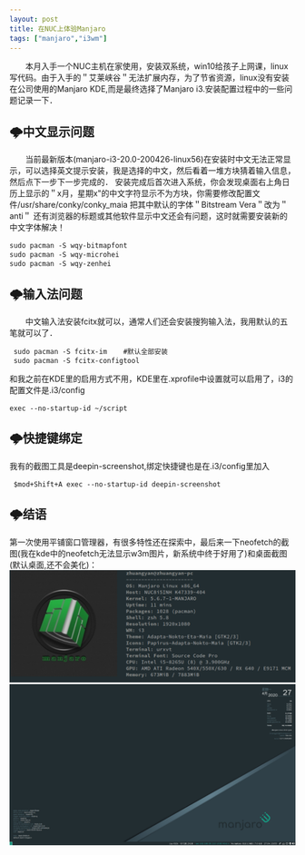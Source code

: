 ```yaml
---
layout: post
title: 在NUC上体验Manjaro
tags: ["manjaro","i3wm"]
---
```



&emsp;&emsp;本月入手一个NUC主机在家使用，安装双系统，win10给孩子上网课，linux写代码。由于入手的＂艾莱峡谷＂无法扩展内存，为了节省资源，linux没有安装在公司使用的Manjaro KDE,而是最终选择了Manjaro i3.安装配置过程中的一些问题记录一下．

## 🌩️中文显示问题
&emsp;&emsp;当前最新版本(manjaro-i3-20.0-200426-linux56)在安装时中文无法正常显示，可以选择英文提示安装，我是选择的中文，然后看着一堆方块猜着输入信息，然后点下一步下一步完成的．
安装完成后首次进入系统，你会发现桌面右上角日历上显示的＂x月，星期x"的中文字符显示不为方块，你需要修改配置文件/usr/share/conky/conky_maia
把其中默认的字体＂Bitstream Vera＂改为＂anti＂
还有浏览器的标题或其他软件显示中文还会有问题，这时就需要安装新的中文字体解决！
~~~
sudo pacman -S wqy-bitmapfont
sudo pacman -S wqy-microhei
sudo pacman -S wqy-zenhei
~~~

## 🌩️输入法问题

&emsp;&emsp;中文输入法安装fcitx就可以，通常人们还会安装搜狗输入法，我用默认的五笔就可以了．
~~~
 sudo pacman -S fcitx-im    #默认全部安装
 sudo pacman -S fcitx-configtool
~~~
和我之前在KDE里的启用方式不用，KDE里在.xprofile中设置就可以启用了，i3的配置文件是.i3/config
~~~
exec --no-startup-id ~/script
~~~

## 🌩️快捷键绑定
我有的截图工具是deepin-screenshot,绑定快捷键也是在.i3/config里加入　
~~~
 $mod+Shift+A exec --no-startup-id deepin-screenshot
~~~

## 🌩️结语
第一次使用平铺窗口管理器，有很多特性还在探索中，最后来一下neofetch的截图(我在kde中的neofetch无法显示w3m图片，新系统中终于好用了)和桌面截图(默认桌面,还不会美化)：
<img src="/static/img/2020/manjaroi303.png" width="800px" title="neofetch"/>
<img src="/static/img/2020/manjaroi302.png" width="800px" title="桌面"/>







